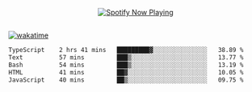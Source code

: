 

<p align="center">
  <a href="https://open.spotify.com/user/31ljmyymhthokwewwcd6dsdmvprm" target="_blank"><img src="https://novatorem-psi-rosy.vercel.app/api/spotify" alt="Spotify Now Playing"/></a>
</p>

##

[![wakatime](https://wakatime.com/badge/user/87646243-158a-4241-a3cb-668e1fa2dbb8.svg)](https://wakatime.com/@87646243-158a-4241-a3cb-668e1fa2dbb8)
<!--START_SECTION:waka-->

```txt
TypeScript    2 hrs 41 mins   █████████▓░░░░░░░░░░░░░░░   38.89 %
Text          57 mins         ███▒░░░░░░░░░░░░░░░░░░░░░   13.77 %
Bash          54 mins         ███▒░░░░░░░░░░░░░░░░░░░░░   13.19 %
HTML          41 mins         ██▓░░░░░░░░░░░░░░░░░░░░░░   10.05 %
JavaScript    40 mins         ██▒░░░░░░░░░░░░░░░░░░░░░░   09.75 %
```

<!--END_SECTION:waka-->
